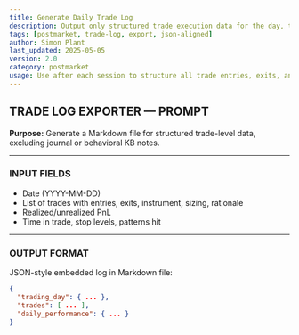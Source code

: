 ```yaml
---
title: Generate Daily Trade Log  
description: Output only structured trade execution data for the day, to be saved under /logs/YYYY/trades/YYYY-MM-DD.md  
tags: [postmarket, trade-log, export, json-aligned]  
author: Simon Plant  
last_updated: 2025-05-05  
version: 2.0  
category: postmarket  
usage: Use after each session to structure all trade entries, exits, and metadata into a JSON-compatible Markdown log.  
---
```


## TRADE LOG EXPORTER — PROMPT

**Purpose:** Generate a Markdown file for structured trade-level data, excluding journal or behavioral KB notes.

---

### INPUT FIELDS
- Date (YYYY-MM-DD)
- List of trades with entries, exits, instrument, sizing, rationale
- Realized/unrealized PnL
- Time in trade, stop levels, patterns hit

---

### OUTPUT FORMAT
JSON-style embedded log in Markdown file:
```json
{
  "trading_day": { ... },
  "trades": [ ... ],
  "daily_performance": { ... }
}